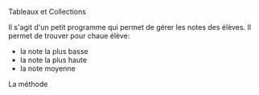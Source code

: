Tableaux et Collections

Il s'agit d'un petit programme qui permet de gérer les notes des élèves. 
Il permet de trouver pour chaue élève:
  - la note la plus basse
  - la note la plus haute 
  - la note moyenne

La méthode 
